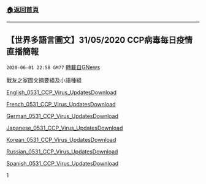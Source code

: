 ###  [:house:返回首頁](https://github.com/ourhimalayas/txt)
---

## 【世界多語言圖文】31/05/2020 CCP病毒每日疫情直播簡報
`2020-06-01 22:58 GM77` [轉載自GNews](https://gnews.org/zh-hant/220105/)

戰友之家圖文摘要組及小語種組

[English\_0531\_CCP\_Virus\_Updates](https://s3.amazonaws.com/gnews-media-offload/wp-content/uploads/2020/06/01225123/English_0531_CCP_Virus_Updates.pdf)[Download](https://s3.amazonaws.com/gnews-media-offload/wp-content/uploads/2020/06/01225123/English_0531_CCP_Virus_Updates.pdf)

[French\_0531\_CCP\_Virus\_Updates](https://s3.amazonaws.com/gnews-media-offload/wp-content/uploads/2020/06/01225127/French_0531_CCP_Virus_Updates.pdf)[Download](https://s3.amazonaws.com/gnews-media-offload/wp-content/uploads/2020/06/01225127/French_0531_CCP_Virus_Updates.pdf)

[German\_0531\_CCP\_Virus\_Updates](https://s3.amazonaws.com/gnews-media-offload/wp-content/uploads/2020/06/01225132/German_0531_CCP_Virus_Updates.pdf)[Download](https://s3.amazonaws.com/gnews-media-offload/wp-content/uploads/2020/06/01225132/German_0531_CCP_Virus_Updates.pdf)

[Japanese\_0531\_CCP\_Virus\_Updates](https://s3.amazonaws.com/gnews-media-offload/wp-content/uploads/2020/06/01225137/Japanese_0531_CCP_Virus_Updates.pdf)[Download](https://s3.amazonaws.com/gnews-media-offload/wp-content/uploads/2020/06/01225137/Japanese_0531_CCP_Virus_Updates.pdf)

[Korean\_0531\_CCP\_Virus\_Updates](https://s3.amazonaws.com/gnews-media-offload/wp-content/uploads/2020/06/01225140/Korean_0531_CCP_Virus_Updates.pdf)[Download](https://s3.amazonaws.com/gnews-media-offload/wp-content/uploads/2020/06/01225140/Korean_0531_CCP_Virus_Updates.pdf)

[Russian\_0531\_CCP\_Virus\_Updates](https://s3.amazonaws.com/gnews-media-offload/wp-content/uploads/2020/06/01225153/Russian0531_CCP_Virus_Updates.pdf)[Download](https://s3.amazonaws.com/gnews-media-offload/wp-content/uploads/2020/06/01225153/Russian0531_CCP_Virus_Updates.pdf)

[Spanish\_0531\_CCP\_Virus\_Updates](https://s3.amazonaws.com/gnews-media-offload/wp-content/uploads/2020/06/01225148/Spanish_0531_CCP_Virus_Updates.pdf)[Download](https://s3.amazonaws.com/gnews-media-offload/wp-content/uploads/2020/06/01225148/Spanish_0531_CCP_Virus_Updates.pdf)



1

